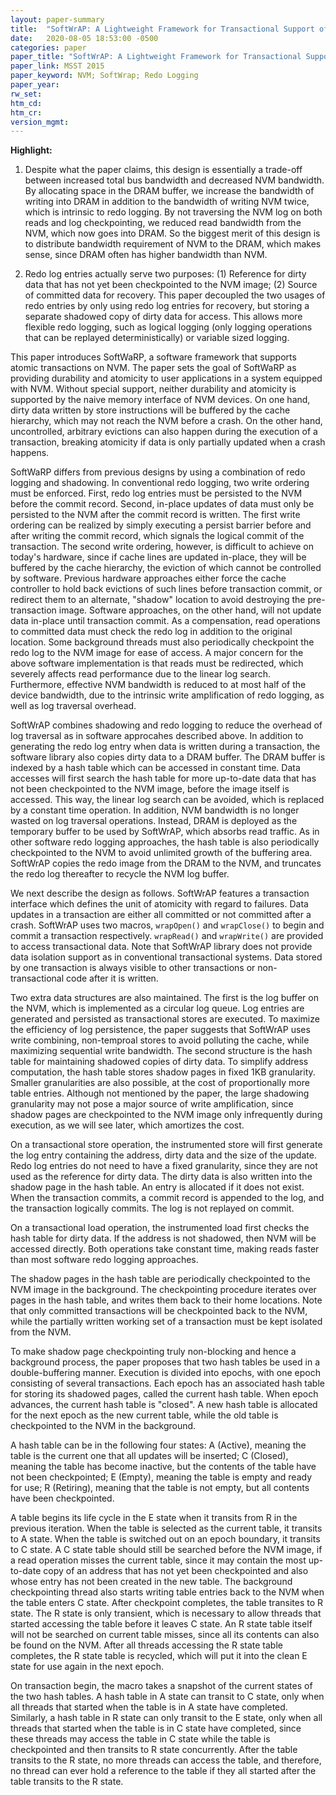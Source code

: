 ```yaml
---
layout: paper-summary
title:  "SoftWrAP: A Lightweight Framework for Transactional Support of Storage Class Memory"
date:   2020-08-05 18:53:00 -0500
categories: paper
paper_title: "SoftWrAP: A Lightweight Framework for Transactional Support of Storage Class Memory"
paper_link: MSST 2015
paper_keyword: NVM; SoftWrap; Redo Logging
paper_year: 
rw_set:
htm_cd:
htm_cr:
version_mgmt:
---
```


**Highlight:**

1. Despite what the paper claims, this design is essentially a trade-off between increased total bus bandwidth and decreased
   NVM bandwidth. By allocating space in the DRAM buffer, we increase the bandwidth of writing into DRAM in addition to
   the bandwidth of writing NVM twice, which is intrinsic to redo logging. By not traversing the NVM log on both reads 
   and log checkpointing, we reduced read bandwidth from the NVM, which now goes into DRAM.
   So the biggest merit of this design is to distribute bandwidth requirement of NVM to the DRAM, which makes sense, since
   DRAM often has higher bandwidth than NVM.

2. Redo log entries actually serve two purposes: (1) Reference for dirty data that has not yet been checkpointed to the 
   NVM image; (2) Source of committed data for recovery. This paper decoupled the two usages of redo entries by only using
   redo log entries for recovery, but storing a separate shadowed copy of dirty data for access. This allows more flexible
   redo logging, such as logical logging (only logging operations that can be replayed deterministically) or variable 
   sized logging.

This paper introduces SoftWaRP, a software framework that supports atomic transactions on NVM. The paper sets the goal
of SoftWaRP as providing durability and atomicity to user applications in a system equipped with NVM. Without special
support, neither durability and atomicity is supported by the naive memory interface of NVM devices. On one hand, 
dirty data written by store instructions will be buffered by the cache hierarchy, which may not reach the NVM before
a crash. On the other hand, uncontrolled, arbitrary evictions can also happen during the execution of a transaction, breaking 
atomicity if data is only partially updated when a crash happens.

SoftWaRP differs from previous designs by using a combination of redo logging and shadowing. In conventional redo
logging, two write ordering must be enforced. First, redo log entries must be persisted to the NVM before the commit
record. Second, in-place updates of data must only be persisted to the NVM after the commit record is written. The
first write ordering can be realized by simply executing a persist barrier before and after writing the commit record,
which signals the logical commit of the transaction. The second write ordering, however, is difficult to achieve on today's
hardware, since if cache lines are updated in-place, they will be buffered by the cache hierarchy, the eviction of which
cannot be controlled by software. Previous hardware approaches either force the cache controller to hold back evictions
of such lines before transaction commit, or redirect them to an alternate, "shadow" location to avoid destroying the 
pre-transaction image. Software approaches, on the other hand, will not update data in-place until transaction commit. 
As a compensation, read operations to committed data must check the redo log in addition to the original location.
Some background threads must also periodically checkpoint the redo log to the NVM image for ease of access. 
A major concern for the above software implementation is that reads must be redirected, which severely affects read 
performance due to the linear log search. Furthermore, effective NVM bandwidth is reduced to at most half of the 
device bandwidth, due to the intrinsic write amplification of redo logging, as well as log traversal overhead.

SoftWrAP combines shadowing and redo logging to reduce the overhead of log traversal as in software approcahes described
above. In addition to generating the redo log entry when data is written during a transaction, the software library also
copies dirty data to a DRAM buffer. The DRAM buffer is indexed by a hash table which can be accessed in constant time. 
Data accesses will first search the hash table for more up-to-date data that has not been checkpointed to the NVM image,
before the image itself is accessed. This way, the linear log search can be avoided, which is replaced by a constant 
time operation. In addition, NVM bandwidth is no longer wasted on log traversal operations. Instead, DRAM is deployed 
as the temporary buffer to be used by SoftWrAP, which absorbs read traffic. 
As in other software redo logging approaches, the hash table is also periodically checkpointed to the NVM to avoid 
unlimited growth of the buffering area. SoftWrAP copies the redo image from the DRAM to the NVM, and truncates the
redo log thereafter to recycle the NVM log buffer.

We next describe the design as follows. SoftWrAP features a transaction interface which defines the unit of atomicity
with regard to failures.
Data updates in a transaction are either all committed or not committed after a crash.
SoftWrAP uses two macros, `wrapOpen()` and `wrapClose()` to begin and commit a transaction respectively. `wrapRead()`
and `wrapWrite()` are provided to access transactional data. Note that SoftWrAP library does not provide data isolation
support as in conventional transactional systems. Data stored by one transaction is always visible to other transactions
or non-transactional code after it is written. 

Two extra data structures are also maintained. The first is the log buffer on the NVM, which is implemented as a circular
log queue. Log entries are generated and persisted as transactional stores are executed. To maximize the efficiency of 
log persistence, the paper suggests that SoftWrAP uses write combining, non-temproal stores to avoid polluting the 
cache, while maximizing sequential write bandwidth.
The second structure is the hash table for maintaining shadowed copies of dirty data. To simplify address computation,
the hash table stores shadow pages in fixed 1KB granularity. Smaller granularities are also possible, at the cost
of proportionally more table entries. Although not mentioned by the paper, the large shadowing granularity may not pose
a major source of write amplification, since shadow pages are checkpointed to the NVM image only infrequently during execution,
as we will see later, which amortizes the cost.

On a transactional store operation, the instrumented store will first generate the log entry containing the address, 
dirty data and the size of the update. Redo log entries do not need to have a fixed granularity, since they are not used
as the reference for dirty data. The dirty data is also written into the shadow page in the hash table. An entry is 
allocated if it does not exist. When the transaction commits, a commit record is appended to the log, and the transaction
logically commits. The log is not replayed on commit.

On a transactional load operation, the instrumented load first checks the hash table for dirty data. If the address is not
shadowed, then NVM will be accessed directly. Both operations take constant time, making reads faster than most software
redo logging approaches.

The shadow pages in the hash table are periodically checkpointed to the NVM image in the background. The checkpointing 
procedure iterates over pages in the hash table, and writes them back to their home locations. Note that only committed
transactions will be checkpointed back to the NVM, while the partially written working set of a transaction must be
kept isolated from the NVM. 

To make shadow page checkpointing truly non-blocking and hence a background process, the paper proposes that two hash tables
be used in a double-buffering manner. Execution is divided into epochs, with one epoch consisting of several transactions.
Each epoch has an associated hash table for storing its shadowed pages, called the current hash table. When epoch advances, 
the current hash table is "closed". A new hash table is allocated for the next epoch as the new current table, while the
old table is checkpointed to the NVM in the background. 

A hash table can be in the following four states: A (Active), meaning the table
is the current one that all updates will be inserted; C (Closed), meaning the table has become inactive, but the
contents of the table have not been checkpointed; E (Empty), meaning the table is empty and ready for use; R (Retiring),
meaning that the table is not empty, but all contents have been checkpointed. 

A table begins its life cycle in the E state when it transits from R in the previous iteration. When the table is selected
as the current table, it transits to A state. When the table is switched out on an epoch boundary, it transits to C state.
A C state table should still be searched before the NVM image, if a read operation misses the current table, since it
may contain the most up-to-date copy of an address that has not yet been checkpointed and also whose entry has not been 
created in the new table. The background checkpointing thread also starts writing table entries back to the NVM when
the table enters C state. After checkpoint completes, the table transites to R state. The R state is only transient, which
is necessary to allow threads that started accessing the table before it leaves C state. 
An R state table itself will not be searched on current table misses, since all its contents can also be found on the
NVM. After all threads accessing the R state table completes, the R state table is recycled, which will put it into
the clean E state for use again in the next epoch.

On transaction begin, the macro takes a snapshot of the current states of the two hash tables. A hash table in A state
can transit to C state, only when all threads that started when the table is in A state have completed. Similarly, a
hash table in R state can only transit to the E state, only when all threads that started when the table is in C state
have completed, since these threads may access the table in C state while the table is checkpointed and then transits to
R state concurrently. After the table transits to the R state, no more threads can access the table, and therefore,
no thread can ever hold a reference to the table if they all started after the table transits to the R state.
